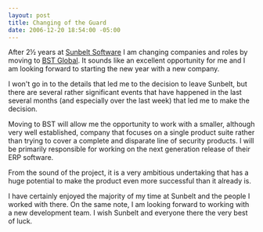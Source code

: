 ```yaml
---
layout: post
title: Changing of the Guard
date: 2006-12-20 18:54:00 -05:00
---
```


After 2½ years at [Sunbelt Software](http://www.sunbelt-software.com "Sunbelt Software") I am changing companies and roles by moving to [BST Global](http://www.bstglobal.com "BST Global"). It sounds like an excellent opportunity for me and I am looking forward to starting the new year with a new company.

I won't go in to the details that led me to the decision to leave Sunbelt, but there are several rather significant events that have happened in the last several months (and especially over the last week) that led me to make the decision.

Moving to BST will allow me the opportunity to work with a smaller, although very well established, company that focuses on a single product suite rather than trying to cover a complete and disparate line of security products. I will be primarily responsible for working on the next generation release of their ERP software.

From the sound of the project, it is a very ambitious undertaking that has a huge potential to make the product even more successful than it already is.

I have certainly enjoyed the majority of my time at Sunbelt and the people I worked with there. On the same note, I am looking forward to working with a new development team. I wish Sunbelt and everyone there the very best of luck.
